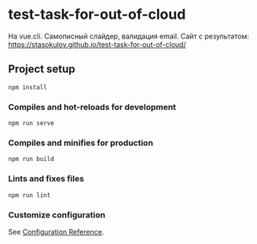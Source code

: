 # test-task-for-out-of-cloud

На vue.cli. Самописный слайдер, валидация email.
Сайт с результатом: https://stasokulov.github.io/test-task-for-out-of-cloud/

## Project setup
```
npm install
```

### Compiles and hot-reloads for development
```
npm run serve
```

### Compiles and minifies for production
```
npm run build
```

### Lints and fixes files
```
npm run lint
```

### Customize configuration
See [Configuration Reference](https://cli.vuejs.org/config/).
